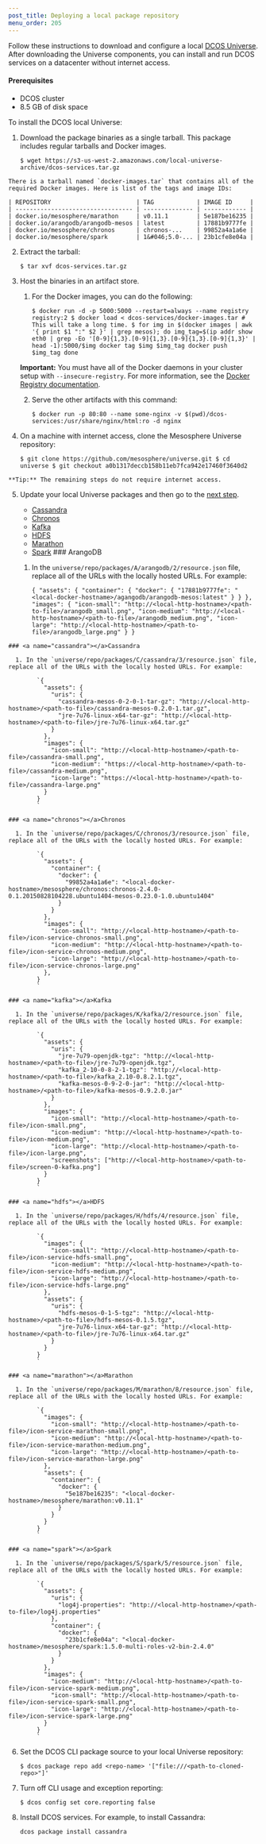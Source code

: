 ```yaml
---
post_title: Deploying a local package repository
menu_order: 205
---
```

Follow these instructions to download and configure a local <a href="http://mesosphere.github.io/universe/" target="_blank">DCOS Universe</a>. After downloading the Universe components, you can install and run DCOS services on a datacenter without internet access.

#### Prerequisites

  * DCOS cluster
  * 8&#046;5 GB of disk space

To install the DCOS local Universe:

  1. Download the package binaries as a single tarball. This package includes regular tarballs and Docker images.
    
        `$ wget https://s3-us-west-2.amazonaws.com/local-universe-archive/dcos-services.tar.gz
        `
    
    There is a tarball named `docker-images.tar` that contains all of the required Docker images. Here is list of the tags and image IDs:
    
    | REPOSITORY                        | TAG            | IMAGE ID     |
    | --------------------------------- | -------------- | ------------ |
    | docker.io/mesosphere/marathon     | v0.11.1        | 5e187be16235 |
    | docker.io/arangodb/arangodb-mesos | latest         | 17881b9777fe |
    | docker.io/mesosphere/chronos      | chronos-...    | 99852a4a1a6e |
    | docker.io/mesosphere/spark        | 1&#046;5.0-... | 23b1cfe8e04a |

  2. Extract the tarball:
    
        `$ tar xvf dcos-services.tar.gz
        `

  3. Host the binaries in an artifact store.
    
      1. For the Docker images, you can do the following:
        
            `$ docker run -d -p 5000:5000 --restart=always --name registry registry:2
            $ docker load < dcos-services/docker-images.tar # This will take a long time.
            $ for img in $(docker images | awk '{ print $1 ":" $2 }' | grep mesos); do
                img_tag=$(ip addr show eth0 | grep -Eo '[0-9]{1,3}.[0-9]{1,3}.[0-9]{1,3}.[0-9]{1,3}' | head -1):5000/$img
                docker tag $img $img_tag
                docker push $img_tag
              done
            `
        
        **Important:** You must have all of the Docker daemons in your cluster setup with `--insecure-registry`. For more information, see the [Docker Registry documentation][1].
    
      2. Serve the other artifacts with this command:
        
            `$ docker run -p 80:80 --name some-nginx -v $(pwd)/dcos-services:/usr/share/nginx/html:ro -d nginx
            `

  4. On a machine with internet access, clone the Mesosphere Universe repository:
    
        `$ git clone https://github.com/mesosphere/universe.git
        $ cd universe
        $ git checkout a0b1317deccb158b11eb7fca942e17460f3640d2
        `
    
    **Tip:** The remaining steps do not require internet access.

  5. Update your local Universe packages and then go to the [next step][2].
    
      * [Cassandra][3]
      * [Chronos][4]
      * [Kafka][5]
      * [HDFS][6]
      * [Marathon][7]
      * [Spark][8]
    ### <a name="arangodb"></a>ArangoDB
    
      1. In the `universe/repo/packages/A/arangodb/2/resource.json` file, replace all of the URLs with the locally hosted URLs. For example:
        
            `{
              "assets": {
                "container": {
                  "docker": {
                    "17881b9777fe": "<local-docker-hostname>/agangodb/arangodb-mesos:latest"
                  }
                }
              },
              "images": {
                "icon-small": "http://<local-http-hostname>/<path-to-file>/arangodb_small.png",
                "icon-medium": "http://<local-http-hostname>/<path-to-file>/arangodb_medium.png",
                "icon-large": "http://<local-http-hostname>/<path-to-file>/arangodb_large.png"
              }
            }
            `
    
    ### <a name="cassandra"></a>Cassandra
    
      1. In the `universe/repo/packages/C/cassandra/3/resource.json` file, replace all of the URLs with the locally hosted URLs. For example:
        
            `{
              "assets": {
                "uris": {
                  "cassandra-mesos-0-2-0-1-tar-gz": "http://<local-http-hostname>/<path-to-file>/cassandra-mesos-0.2.0-1.tar.gz",
                  "jre-7u76-linux-x64-tar-gz": "http://<local-http-hostname>/<path-to-file>/jre-7u76-linux-x64.tar.gz"
                }
              },
              "images": {
                "icon-small": "http://<local-http-hostname>/<path-to-file>/cassandra-small.png",
                "icon-medium": "https://<local-http-hostname>/<path-to-file>/cassandra-medium.png",
                "icon-large": "https://<local-http-hostname>/<path-to-file>/cassandra-large.png"
              }
            }
            `
    
    ### <a name="chronos"></a>Chronos
    
      1. In the `universe/repo/packages/C/chronos/3/resource.json` file, replace all of the URLs with the locally hosted URLs. For example:
        
            `{
              "assets": {
                "container": {
                  "docker": {
                    "99852a4a1a6e": "<local-docker-hostname>/mesosphere/chronos:chronos-2.4.0-0.1.20150828104228.ubuntu1404-mesos-0.23.0-1.0.ubuntu1404"
                  }
                }
              },
              "images": {
                "icon-small": "http://<local-http-hostname>/<path-to-file>/icon-service-chronos-small.png",
                "icon-medium": "http://<local-http-hostname>/<path-to-file>/icon-service-chronos-medium.png",
                "icon-large": "http://<local-http-hostname>/<path-to-file>/icon-service-chronos-large.png"
              },
            }
            `
    
    ### <a name="kafka"></a>Kafka
    
      1. In the `universe/repo/packages/K/kafka/2/resource.json` file, replace all of the URLs with the locally hosted URLs. For example:
        
            `{
              "assets": {
                "uris": {
                  "jre-7u79-openjdk-tgz": "http://<local-http-hostname>/<path-to-file>/jre-7u79-openjdk.tgz",
                  "kafka_2-10-0-8-2-1-tgz": "http://<local-http-hostname>/<path-to-file>/kafka_2.10-0.8.2.1.tgz",
                  "kafka-mesos-0-9-2-0-jar": "http://<local-http-hostname>/<path-to-file>/kafka-mesos-0.9.2.0.jar"
                }
              },
              "images": {
                "icon-small": "http://<local-http-hostname>/<path-to-file>/icon-small.png",
                "icon-medium": "http://<local-http-hostname>/<path-to-file>/icon-medium.png",
                "icon-large": "http://<local-http-hostname>/<path-to-file>/icon-large.png",
                "screenshots": ["http://<local-http-hostname>/<path-to-file>/screen-0-kafka.png"]
              }
            }
            `
    
    ### <a name="hdfs"></a>HDFS
    
      1. In the `universe/repo/packages/H/hdfs/4/resource.json` file, replace all of the URLs with the locally hosted URLs. For example:
        
            `{
              "images": {
                "icon-small": "http://<local-http-hostname>/<path-to-file>/icon-service-hdfs-small.png",
                "icon-medium": "http://<local-http-hostname>/<path-to-file>/icon-service-hdfs-medium.png",
                "icon-large": "http://<local-http-hostname>/<path-to-file>/icon-service-hdfs-large.png"
              },
              "assets": {
                "uris": {
                  "hdfs-mesos-0-1-5-tgz": "http://<local-http-hostname>/<path-to-file>/hdfs-mesos-0.1.5.tgz",
                  "jre-7u76-linux-x64-tar-gz": "http://<local-http-hostname>/<path-to-file>/jre-7u76-linux-x64.tar.gz"
                }
              }
            }
            `
    
    ### <a name="marathon"></a>Marathon
    
      1. In the `universe/repo/packages/M/marathon/8/resource.json` file, replace all of the URLs with the locally hosted URLs. For example:
        
            `{
              "images": {
                "icon-small": "http://<local-http-hostname>/<path-to-file>/icon-service-marathon-small.png",
                "icon-medium": "http://<local-http-hostname>/<path-to-file>/icon-service-marathon-medium.png",
                "icon-large": "http://<local-http-hostname>/<path-to-file>/icon-service-marathon-large.png"
              },
              "assets": {
                "container": {
                  "docker": {
                    "5e187be16235": "<local-docker-hostname>/mesosphere/marathon:v0.11.1"
                  }
                }
              }
            }
            `
    
    ### <a name="spark"></a>Spark
    
      1. In the `universe/repo/packages/S/spark/5/resource.json` file, replace all of the URLs with the locally hosted URLs. For example:
        
            `{
              "assets": {
                "uris": {
                  "log4j-properties": "http://<local-http-hostname>/<path-to-file>/log4j.properties"
                },
                "container": {
                  "docker": {
                    "23b1cfe8e04a": "<local-docker-hostname>/mesosphere/spark:1.5.0-multi-roles-v2-bin-2.4.0"
                  }
                }
              },
              "images": {
                "icon-medium": "http://<local-http-hostname>/<path-to-file>/icon-service-spark-medium.png",
                "icon-small": "http://<local-http-hostname>/<path-to-file>/icon-service-spark-small.png",
                "icon-large": "http://<local-http-hostname>/<path-to-file>/icon-service-spark-large.png"
              }
            }
            `

  6. <a name="next"></a>Set the DCOS CLI package source to your local Universe repository:
    
        `$ dcos package repo add <repo-name> '["file:///<path-to-cloned-repo>"]'
        `

  7. Turn off CLI usage and exception reporting:
    
        `$ dcos config set core.reporting false
        `

  8. Install DCOS services. For example, to install Cassandra:
    
        `dcos package install cassandra
        `

 [1]: https://docs.docker.com/registry/
 [2]: #next
 [3]: #cassandra
 [4]: #chronos
 [5]: #kafka
 [6]: #hdfs
 [7]: #marathon
 [8]: #spark